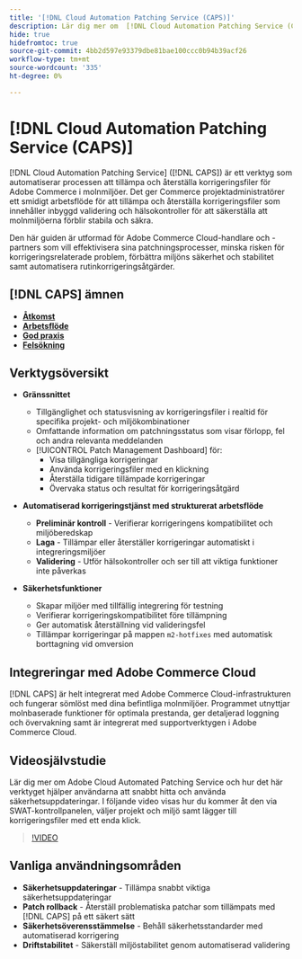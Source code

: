 ```yaml
---
title: '[!DNL Cloud Automation Patching Service (CAPS)]'
description: Lär dig mer om  [!DNL Cloud Automation Patching Service (CAPS)], dess användningsområden, hur du får tillgång till den och bästa metoderna för automatiserad korrigering
hide: true
hidefromtoc: true
source-git-commit: 4bb2d597e93379dbe81bae100ccc0b94b39acf26
workflow-type: tm+mt
source-wordcount: '335'
ht-degree: 0%

---
```


# [!DNL Cloud Automation Patching Service (CAPS)]

[!DNL Cloud Automation Patching Service] ([!DNL CAPS]) är ett verktyg som automatiserar processen att tillämpa och återställa korrigeringsfiler för Adobe Commerce i molnmiljöer. Det ger Commerce projektadministratörer ett smidigt arbetsflöde för att tillämpa och återställa korrigeringsfiler som innehåller inbyggd validering och hälsokontroller för att säkerställa att molnmiljöerna förblir stabila och säkra.

Den här guiden är utformad för Adobe Commerce Cloud-handlare och -partners som vill effektivisera sina patchningsprocesser, minska risken för korrigeringsrelaterade problem, förbättra miljöns säkerhet och stabilitet samt automatisera rutinkorrigeringsåtgärder.

## [!DNL CAPS] ämnen

* **[Åtkomst](access.md)**
* **[Arbetsflöde](workflow.md)**
* **[God praxis](best-practices.md)**
* **[Felsökning](troubleshooting.md)**

## Verktygsöversikt

* **Gränssnittet**
   * Tillgänglighet och statusvisning av korrigeringsfiler i realtid för specifika projekt- och miljökombinationer
   * Omfattande information om patchningsstatus som visar förlopp, fel och andra relevanta meddelanden
   * [!UICONTROL Patch Management Dashboard] för:
      * Visa tillgängliga korrigeringar
      * Använda korrigeringsfiler med en klickning
      * Återställa tidigare tillämpade korrigeringar
      * Övervaka status och resultat för korrigeringsåtgärd

* **Automatiserad korrigeringstjänst med strukturerat arbetsflöde**
   * **Preliminär kontroll** - Verifierar korrigeringens kompatibilitet och miljöberedskap
   * **Laga** - Tillämpar eller återställer korrigeringar automatiskt i integreringsmiljöer
   * **Validering** - Utför hälsokontroller och ser till att viktiga funktioner inte påverkas

* **Säkerhetsfunktioner**
   * Skapar miljöer med tillfällig integrering för testning
   * Verifierar korrigeringskompatibilitet före tillämpning
   * Ger automatisk återställning vid valideringsfel
   * Tillämpar korrigeringar på mappen `m2-hotfixes` med automatisk borttagning vid omversion

## Integreringar med Adobe Commerce Cloud

[!DNL CAPS] är helt integrerat med Adobe Commerce Cloud-infrastrukturen och fungerar sömlöst med dina befintliga molnmiljöer. Programmet utnyttjar molnbaserade funktioner för optimala prestanda, ger detaljerad loggning och övervakning samt är integrerat med supportverktygen i Adobe Commerce Cloud.

## Videosjälvstudie

Lär dig mer om Adobe Cloud Automated Patching Service och hur det här verktyget hjälper användarna att snabbt hitta och använda säkerhetsuppdateringar. I följande video visas hur du kommer åt den via SWAT-kontrollpanelen, väljer projekt och miljö samt lägger till korrigeringsfiler med ett enda klick.

>[!VIDEO](https://video.tv.adobe.com/v/3476251/?captions=swe&learn=on&enablevpops)

## Vanliga användningsområden

* **Säkerhetsuppdateringar** - Tillämpa snabbt viktiga säkerhetsuppdateringar
* **Patch rollback** - Återställ problematiska patchar som tillämpats med [!DNL CAPS] på ett säkert sätt
* **Säkerhetsöverensstämmelse** - Behåll säkerhetsstandarder med automatiserad korrigering
* **Driftstabilitet** - Säkerställ miljöstabilitet genom automatiserad validering
